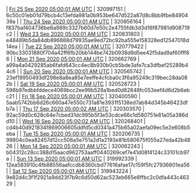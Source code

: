 | [Fri 25 Sep 2020 05:00:01 AM UTC]() | 320997151 | 6c50c01eb01d79bcb4c13efda981a0b953be647d522a87d8c8bb9fbe8490439a | 
| [Thu 24 Sep 2020 05:00:01 AM UTC]() | 320856164 | f837baf404736be6a989c3327b60d7e50c2e4755fdb3d3d16f87981d908719c2 | 
| [Wed 23 Sep 2020 05:00:01 AM UTC](https://transfer.sh/7zsg3/dashninja-dbdump-20200923070001.tar.bz2) | 320831803 | e48489b5da84db896888d79935ae9ed72bc92ba555e158328ed12547018d14ea | 
| [Tue 22 Sep 2020 05:00:01 AM UTC]() | 320779422 | 90bc33031880f704a42ff6fb20bb144be742b0938d8d5ee42f5dad9af60fff86 | 
| [Mon 21 Sep 2020 05:00:01 AM UTC](https://transfer.sh/14TQvD/dashninja-dbdump-20200921070001.tar.bz2) | 320662769 | a99a4a0429285ab6fafd643cc4ec8b930b0cb5bde3afe7ca3dfbef25289b44c6 | 
| [Sun 20 Sep 2020 05:00:01 AM UTC]() | 320565742 | 23ef19950493df298e8a8ea85e7eeffe4cfcba0c3f6a95249c319bec28da082b | 
| [Sat 19 Sep 2020 05:00:01 AM UTC]() | 320528723 | 598b97edbbfddece4069bcc2ee99b528a1bed0d82848fc053eef4d6d2b6ebc21 | 
| [Fri 18 Sep 2020 05:00:01 AM UTC](https://transfer.sh/TX1MT/dashninja-dbdump-20200918070001.tar.bz2) | 320400590 | 5aab5742bb6d26c660a47e550c731a81e3931f5138ed7ab84d345b46423dfb7a | 
| [Thu 17 Sep 2020 05:00:02 AM UTC]() | 320303570 | 92ac59d0c628c64e7cbed31dc995b5f3e53cdce66c1d580751e81a05a386dd10 | 
| [Wed 16 Sep 2020 05:00:02 AM UTC]() | 320268401 | cd4b40d921834f869006605ddfd5cd0341a475b65a02aefa09ec5e2e608b5eba | 
| [Tue 15 Sep 2020 05:00:01 AM UTC]() | 320206735 | 99804c0ea82457d12cc508a5e751a2d1a2193e81b580675f055a27eda42b4826 | 
| [Mon 14 Sep 2020 05:00:01 AM UTC]() | 320062243 | b04312c28cc388d15aacd962753aaff0440269cef7e41d08f4124c33101cb97a | 
| [Sun 13 Sep 2020 05:00:01 AM UTC]() | 319992339 | 12ea583910c4fb88556aafccdb8360cbd77616afae17c159f5fc27936601ea56 | 
| [Sat 12 Sep 2020 05:00:01 AM UTC]() | 319943224 | 9e82d4c3f1f2921a9dd23f7b9c6d50d62ac523eb665e6ffbc2c0dfa443c46329 | 
